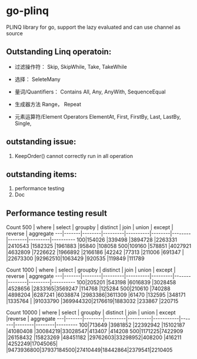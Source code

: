go-plinq
========

PLINQ library for go, support the lazy evaluated and can use channel as source


## Outstanding Linq operatoin:
* 过滤操作符：
Skip, SkipWhile, Take, TakeWhile

* 选择：
SeleteMany

* 量词/Quantifiers：
Contains
All, Any, AnyWith, 
SequenceEqual

* 生成器方法
Range， Repeat

* 元素运算符/Element Operators
ElementAt, First, FirstBy, Last, LastBy, Single, 

## outstanding issue:
1. KeepOrder() cannot correctly run in all operation

## outstanding items:
1. performance testing
2. Doc

## Performance testing result

Count 500
   | where | select | groupby | distinct | join   | union  | except | reverse | aggregate
---|-------|--------|---------|----------|--------|--------|--------|---------|----------
100|154026 |339498  |3894728  |2263331   |2410543 |1582325 |1961883 |95840    |108058
500|109160 |578851  |4027921  |4632809   |7226622 |1966892 |2166186 |42242    |77313
   |211006 |691347  |         |22673300  |92962510|1063429 |920535  |119849   |111789

Count 1000
   | where | select | groupby | distinct | join    | union | except | reverse | aggregate
---|-------|--------|---------|----------|---------|-------|--------|---------|----------
100|205201 |543198  |6016839  |3028458   |4528656  |2833165|3569247 |114768   |125284
500|210610 |740288  |4898204  |6287241   |6038874  |2983386|3611309 |61470    |132595
   |348171 |1335764 |         |91033790  |369944320|2176619|1883032 |233867   |220715

Count 10000
   | where | select | groupby | distinct | join      | union | except |reverse | aggregate
---|-------|--------|---------|----------|-----------|-------|--------|--------|---------
100|713649 |3981852 |22392942 |15102187  |41080408   |30084219|33028547|413407 |414208
500|1171225|7422909 |26158432 |15823269  |48451182   |29762603|33298952|408200 |416211
   |4252249|17045065|         |9473936800|37937184500|27410449|18442864|2379541|2210405